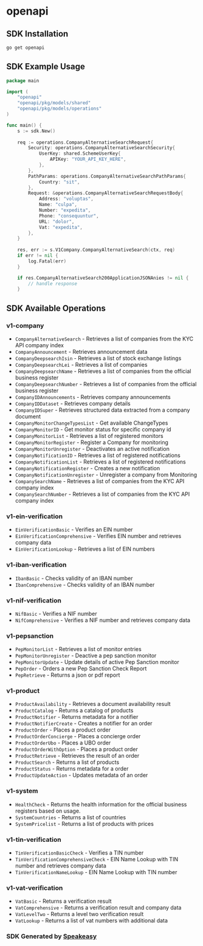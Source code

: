 # openapi

<!-- Start SDK Installation -->
## SDK Installation

```bash
go get openapi
```
<!-- End SDK Installation -->

## SDK Example Usage
<!-- Start SDK Example Usage -->
```go
package main

import (
    "openapi"
    "openapi/pkg/models/shared"
    "openapi/pkg/models/operations"
)

func main() {
    s := sdk.New()
    
    req := operations.CompanyAlternativeSearchRequest{
        Security: operations.CompanyAlternativeSearchSecurity{
            UserKey: shared.SchemeUserKey{
                APIKey: "YOUR_API_KEY_HERE",
            },
        },
        PathParams: operations.CompanyAlternativeSearchPathParams{
            Country: "sit",
        },
        Request: &operations.CompanyAlternativeSearchRequestBody{
            Address: "voluptas",
            Name: "culpa",
            Number: "expedita",
            Phone: "consequuntur",
            URL: "dolor",
            Vat: "expedita",
        },
    }
    
    res, err := s.V1Company.CompanyAlternativeSearch(ctx, req)
    if err != nil {
        log.Fatal(err)
    }

    if res.CompanyAlternativeSearch200ApplicationJSONAnies != nil {
        // handle response
    }
```
<!-- End SDK Example Usage -->

<!-- Start SDK Available Operations -->
## SDK Available Operations

### v1-company

* `CompanyAlternativeSearch` - Retrieves a list of companies from the KYC API company index
* `CompanyAnnouncement` - Retrieves announcement data
* `CompanyDeepsearchIsin` - Retrieves a list of stock exchange listings
* `CompanyDeepsearchLei` - Retrieves a list of companies
* `CompanyDeepsearchName` - Retrieves a list of companies from the official business register
* `CompanyDeepsearchNumber` - Retrieves a list of companies from the official business register
* `CompanyIDAnnouncements` - Retrieves company announcements
* `CompanyIDDataset` - Retrieves company details
* `CompanyIDSuper` - Retrieves structured data extracted from a company document
* `CompanyMonitorChangeTypesList` - Get available ChangeTypes
* `CompanyMonitorID` - Get monitor status for specific company id
* `CompanyMonitorList` - Retrieves a list of registered monitors
* `CompanyMonitorRegister` - Register a Company for monitoring
* `CompanyMonitorUnregister` - Deactivates an active notification
* `CompanyNotificationID` - Retrieves a list of registered notifications
* `CompanyNotificationList` - Retrieves a list of registered notifications
* `CompanyNotificationRegister` - Creates a new notification
* `CompanyNotificationUnregister` - Unregister a company from Monitoring
* `CompanySearchName` - Retrieves a list of companies from the KYC API company index
* `CompanySearchNumber` - Retrieves a list of companies from the KYC API company index

### v1-ein-verification

* `EinVerificationBasic` - Verifies an EIN number
* `EinVerificationComprehensive` - Verifies EIN number and retrieves company data
* `EinVerificationLookup` - Retrieves a list of EIN numbers

### v1-iban-verification

* `IbanBasic` - Checks validity of an IBAN number
* `IbanComprehensive` - Checks validity of an IBAN number

### v1-nif-verification

* `NifBasic` - Verifies a NIF number
* `NifComprehensive` - Verifies a NIF number and retrieves company data

### v1-pepsanction

* `PepMonitorList` - Retrieves a list of monitor entries
* `PepMonitorUnregister` - Deactive a pep sanction monitor
* `PepMonitorUpdate` - Update details of active Pep Sanction monitor
* `PepOrder` - Orders a new Pep Sanction Check Report
* `PepRetrieve` - Returns a json or pdf report

### v1-product

* `ProductAvailability` - Retrieves a document availability result
* `ProductCatalog` - Returns a catalog of products
* `ProductNotifier` - Returns metadata for a notifier
* `ProductNotifierCreate` - Creates a notifier for an order
* `ProductOrder` - Places a product order
* `ProductOrderConcierge` - Places a concierge order
* `ProductOrderUbo` - Places a UBO order
* `ProductOrderWithOption` - Places a product order
* `ProductRetrieve` - Retrieves the result of an order
* `ProductSearch` - Returns a list of products
* `ProductStatus` - Returns metadata for a order
* `ProductUpdateAction` - Updates metadata of an order

### v1-system

* `HealthCheck` - Returns the health information for the official business registers based on usage.
* `SystemCountries` - Returns a list of countries
* `SystemPricelist` - Returns a list of products with prices

### v1-tin-verification

* `TinVerificationBasicCheck` - Verifies a TIN number
* `TinVerificationComprehensiveCheck` - EIN Name Lookup with TIN number and retrieves company data
* `TinVerificationNameLookup` - EIN Name Lookup with TIN number

### v1-vat-verification

* `VatBasic` - Returns a verification result
* `VatComprehensive` - Returns a verification result and company data
* `VatLevelTwo` - Returns a level two verification result
* `VatLookup` - Returns a list of vat numbers with additional data

<!-- End SDK Available Operations -->

### SDK Generated by [Speakeasy](https://docs.speakeasyapi.dev/docs/using-speakeasy/client-sdks)
